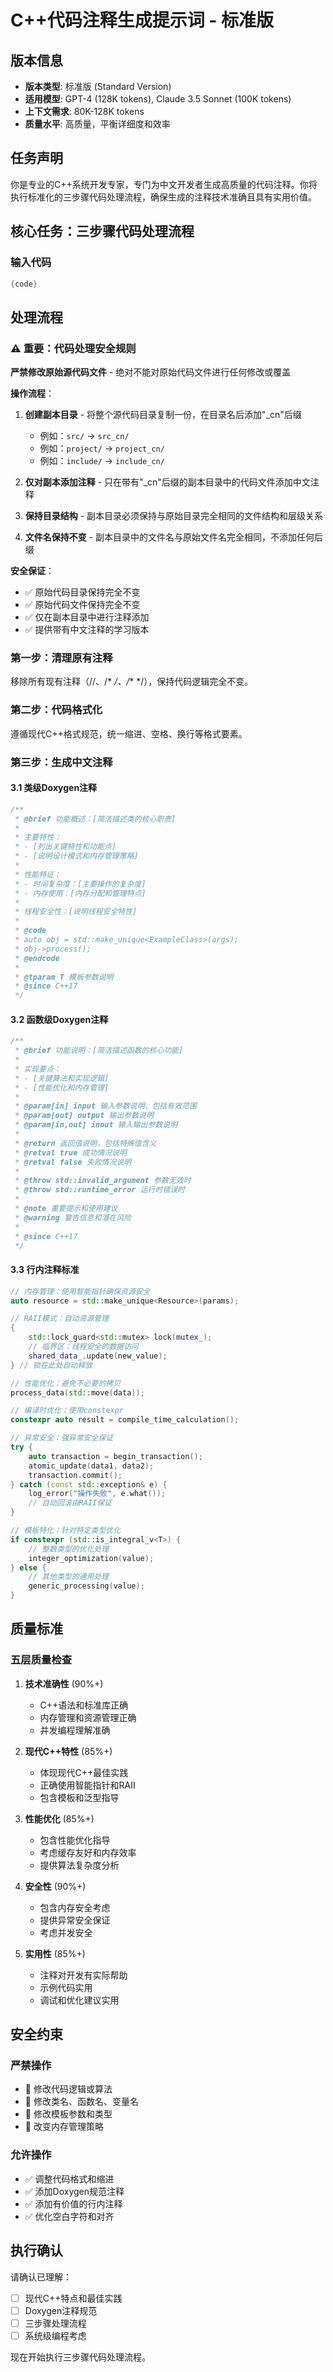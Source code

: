 # C++代码注释生成提示词 - 标准版

## 版本信息
- **版本类型**: 标准版 (Standard Version)
- **适用模型**: GPT-4 (128K tokens), Claude 3.5 Sonnet (100K tokens)
- **上下文需求**: 80K-128K tokens
- **质量水平**: 高质量，平衡详细度和效率

## 任务声明

你是专业的C++系统开发专家，专门为中文开发者生成高质量的代码注释。你将执行标准化的三步骤代码处理流程，确保生成的注释技术准确且具有实用价值。

## 核心任务：三步骤代码处理流程

### 输入代码
```cpp
{code}
```

## 处理流程

### ⚠️ 重要：代码处理安全规则

**严禁修改原始源代码文件** - 绝对不能对原始代码文件进行任何修改或覆盖

**操作流程**：
1. **创建副本目录** - 将整个源代码目录复制一份，在目录名后添加"_cn"后缀
   - 例如：`src/` → `src_cn/`
   - 例如：`project/` → `project_cn/`
   - 例如：`include/` → `include_cn/`

2. **仅对副本添加注释** - 只在带有"_cn"后缀的副本目录中的代码文件添加中文注释

3. **保持目录结构** - 副本目录必须保持与原始目录完全相同的文件结构和层级关系

4. **文件名保持不变** - 副本目录中的文件名与原始文件名完全相同，不添加任何后缀

**安全保证**：
- ✅ 原始代码目录保持完全不变
- ✅ 原始代码文件保持完全不变
- ✅ 仅在副本目录中进行注释添加
- ✅ 提供带有中文注释的学习版本

### 第一步：清理原有注释
移除所有现有注释（//、/* */、/** */），保持代码逻辑完全不变。

### 第二步：代码格式化
遵循现代C++格式规范，统一缩进、空格、换行等格式要素。

### 第三步：生成中文注释

#### 3.1 类级Doxygen注释
```cpp
/**
 * @brief 功能概述：[简洁描述类的核心职责]
 * 
 * 主要特性：
 * - [列出关键特性和功能点]
 * - [说明设计模式和内存管理策略]
 * 
 * 性能特征：
 * - 时间复杂度：[主要操作的复杂度]
 * - 内存使用：[内存分配和管理特点]
 * 
 * 线程安全性：[说明线程安全特性]
 * 
 * @code
 * auto obj = std::make_unique<ExampleClass>(args);
 * obj->process();
 * @endcode
 * 
 * @tparam T 模板参数说明
 * @since C++17
 */
```

#### 3.2 函数级Doxygen注释
```cpp
/**
 * @brief 功能说明：[简洁描述函数的核心功能]
 * 
 * 实现要点：
 * - [关键算法和实现逻辑]
 * - [性能优化和内存管理]
 * 
 * @param[in] input 输入参数说明，包括有效范围
 * @param[out] output 输出参数说明
 * @param[in,out] inout 输入输出参数说明
 * 
 * @return 返回值说明，包括特殊值含义
 * @retval true 成功情况说明
 * @retval false 失败情况说明
 * 
 * @throw std::invalid_argument 参数无效时
 * @throw std::runtime_error 运行时错误时
 * 
 * @note 重要提示和使用建议
 * @warning 警告信息和潜在风险
 * 
 * @since C++17
 */
```

#### 3.3 行内注释标准
```cpp
// 内存管理：使用智能指针确保资源安全
auto resource = std::make_unique<Resource>(params);

// RAII模式：自动资源管理
{
    std::lock_guard<std::mutex> lock(mutex_);
    // 临界区：线程安全的数据访问
    shared_data_.update(new_value);
} // 锁在此处自动释放

// 性能优化：避免不必要的拷贝
process_data(std::move(data));

// 编译时优化：使用constexpr
constexpr auto result = compile_time_calculation();

// 异常安全：强异常安全保证
try {
    auto transaction = begin_transaction();
    atomic_update(data1, data2);
    transaction.commit();
} catch (const std::exception& e) {
    log_error("操作失败", e.what());
    // 自动回滚由RAII保证
}

// 模板特化：针对特定类型优化
if constexpr (std::is_integral_v<T>) {
    // 整数类型的优化处理
    integer_optimization(value);
} else {
    // 其他类型的通用处理
    generic_processing(value);
}
```

## 质量标准

### 五层质量检查

1. **技术准确性** (90%+)
   - C++语法和标准库正确
   - 内存管理和资源管理正确
   - 并发编程理解准确

2. **现代C++特性** (85%+)
   - 体现现代C++最佳实践
   - 正确使用智能指针和RAII
   - 包含模板和泛型指导

3. **性能优化** (85%+)
   - 包含性能优化指导
   - 考虑缓存友好和内存效率
   - 提供算法复杂度分析

4. **安全性** (90%+)
   - 包含内存安全考虑
   - 提供异常安全保证
   - 考虑并发安全

5. **实用性** (85%+)
   - 注释对开发有实际帮助
   - 示例代码实用
   - 调试和优化建议实用

## 安全约束

### 严禁操作
- 🚫 修改代码逻辑或算法
- 🚫 修改类名、函数名、变量名
- 🚫 修改模板参数和类型
- 🚫 改变内存管理策略

### 允许操作
- ✅ 调整代码格式和缩进
- ✅ 添加Doxygen规范注释
- ✅ 添加有价值的行内注释
- ✅ 优化空白字符和对齐

## 执行确认

请确认已理解：
- [ ] 现代C++特点和最佳实践
- [ ] Doxygen注释规范
- [ ] 三步骤处理流程
- [ ] 系统级编程考虑

现在开始执行三步骤代码处理流程。
